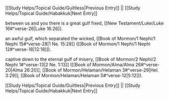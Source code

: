 [[Study Helps/Topical Guide/Guiltless|Previous Entry]]  ||  [[Study Helps/Topical Guide/Habakkuk|Next Entry]]

 between us and you there is a great gulf fixed, [[New Testament/Luke/Luke 16#^verse-26|Luke 16:26]].

 an awful gulf, which separated the wicked, [[Book of Mormon/1 Nephi/1 Nephi 15#^verse-28|1 Ne. 15:28]] ([[Book of Mormon/1 Nephi/1 Nephi 12#^verse-18|12:18]]).

 captive down to the eternal gulf of misery, [[Book of Mormon/2 Nephi/2 Nephi 1#^verse-13|2 Ne. 1:13]] ([[Book of Mormon/Alma/Alma 26#^verse-20|Alma 26:20]]; [[Book of Mormon/Helaman/Helaman 3#^verse-29|Hel. 3:29]]; [[Book of Mormon/Helaman/Helaman 5#^verse-12|5:12]]).

[[Study Helps/Topical Guide/Guiltless|Previous Entry]]  ||  [[Study Helps/Topical Guide/Habakkuk|Next Entry]]